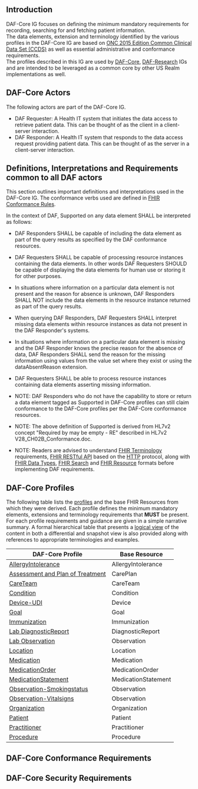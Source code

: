 ## Introduction

DAF-Core IG focuses on defining the minimum mandatory requirements for recording, searching for and fetching patient information.  
The data elements, extension and terminology identified by the various profiles in the DAF-Core IG are based on [ONC 2015 Edition Common Clinical Data Set (CCDS)] as well as essential administrative and conformance requirements.  
The profiles described in this IG are used by [DAF-Core], [DAF-Research] IGs and are intended to be leveraged as a common core by other US Realm implementations as well. 

## DAF-Core Actors 

The following actors are part of the DAF-Core IG.

* DAF Requester: A Health IT system that initiates the data access to retrieve patient data. This can be thought of as the client in a client-server interaction.
* DAF Responder: A Health IT system that responds to the data access request providing patient data. This can be thought of as the server in a client-server interaction.

## Definitions, Interpretations and Requirements common to all DAF actors 

This section outlines important definitions and interpretations used in the DAF-Core IG.
The conformance verbs used are defined in [FHIR Conformance Rules].

In the context of DAF, Supported on any data element SHALL be interpreted as follows:

* DAF Responders SHALL be capable of including the data element as part of the query results as specified by the DAF conformance resources.
* DAF Requesters SHALL be capable of processing resource instances containing the data elements. In other words DAF Requesters SHOULD be capable of displaying the data elements for human use or storing it for other purposes.
* In situations where information on a particular data element is not present and the reason for absence is unknown, DAF Responders SHALL NOT include the data elements in the resource instance returned as part of the query results.
* When querying DAF Responders, DAF Requesters SHALL interpret missing data elements within resource instances as data not present in the DAF Responder's systems.
* In situations where information on a particular data element is missing and the DAF Responder knows the precise reason for the absence of data, DAF Responders SHALL send the reason for the missing information using values from the value set where they exist or using the dataAbsentReason extension.
* DAF Requesters SHALL be able to process resource instances containing data elements asserting missing information.

* NOTE: DAF Responders who do not have the capability to store or return a data element tagged as Supported in DAF-Core profiles can still claim conformance to the DAF-Core profiles per the DAF-Core conformance resources.
* NOTE: The above definition of Supported is derived from HL7v2 concept "Required by may be empty - RE" described in HL7v2 V28_CH02B_Conformance.doc.
* NOTE: Readers are advised to understand [FHIR Terminology] requirements, [FHIR RESTful API] based on the [HTTP] protocol, along with [FHIR Data Types], [FHIR Search] and [FHIR Resource] formats before implementing DAF requirements.

## DAF-Core Profiles

The following table lists the [profiles] and the base FHIR Resources from which they were derived. Each profile defines the minimum mandatory elements, extensions and terminology requirements that **MUST** be present. For each profile requirements and guidance are given in a simple narrative summary. A formal hierarchical table that presents a [logical view] of the content in both a differential and snapshot view is also provided along with references to appropriate terminologies and examples.

|DAF-Core Profile|Base Resource|
|-------------- |---------------|
|[AllergyIntolerance](daf-core-allergyintolerance.html)|AllergyIntolerance|
|[Assessment and Plan of Treatment](daf-core-careplan.html)|CarePlan|
|[CareTeam](daf-core-careteam.html)|CareTeam|
|[Condition](daf-core-condition.html)|Condition|
|[Device-UDI](daf-core-device.html)|Device|
|[Goal](daf-core-goal.html)|Goal|
|[Immunization](daf-core-immunization.html)|Immunization|
|[Lab DiagnosticReport](daf-core-diagnosticreport.html)|DiagnosticReport|
|[Lab Observation](daf-core-resultobs.html)|Observation|
|[Location](daf-core-location.html)|Location|
|[Medication](daf-core-medication.html)|Medication|
|[MedicationOrder](daf-core-medicationorder.html)|MedicationOrder|
|[MedicationStatement](daf-core-medicationstatement.html)|MedicationStatement|
|[Observation-Smokingstatus](daf-core-smokingstatus.html)|Observation|
|[Observation-Vitalsigns](daf-core-vitalsigns.html)|Observation|
|[Organization](daf-core-organization.html)|Organization|
|[Patient](daf-core-patient.html)|Patient|
|[Practitioner](daf-core-pract.html)|Practitioner|
|[Procedure](daf-core-procedure.html)|Procedure|

## DAF-Core Conformance Requirements




## DAF-Core Security Requirements



[DAF]: daf.html
[DAF-Core]: daf-core.html
[DAF-Research]: daf-research.html
[ONC]: http://www.healthit.gov/newsroom/about-onc 
[Data Access Framework (DAF)]: http://wiki.siframework.org/Data+Access+Framework+Homepage
[PCORnet]: http://www.pcornet.org/
[Argonaut]: http://argonautwiki.hl7.org/index.php?title=Main_Page
[ONC 2015 Edition Common Clinical Data Set (CCDS)]: https://www.healthit.gov/sites/default/files/2015Ed_CCG_CCDS.pdf
[profiles]: http://hl7-fhir.github.io/profiling.html
[logical view]: http://hl7-fhir.github.io/formats.html#table
[StructureDefinitions]: http://hl7-fhir.github.io/structuredefinition.html
[Value sets]: http://hl7-fhir.github.io/valueset.html
[CodeSystem]: http://hl7-fhir.github.io/codesystem.html
[ConceptMap]: http://hl7-fhir.github.io/conceptmap.html
[NamingSystem]: http://hl7-fhir.github.io/namingsystem.html
[FHIR Conformance Rules]: conformance-rules.html
[dataAbsentReason]: extension-data-absent-reason.html
[FHIR Terminology]: terminologies.html
[FHIR RESTful API]: http.html
[HTTP]: http.html
[FHIR Data Types]: datatypes.html
[FHIR Search]: search.html
[FHIR Resource]: formats.html




